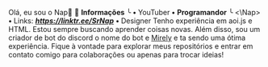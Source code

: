 Olá, eu sou o Nap👋
📂 __Informações__
╰ **•** YouTuber
    **•** __Programandor__
    ╰ <\Nap>
    **•** Links: __*https://linktr.ee/SrNap*__
    **•** Designer
Tenho experiência em aoi.js e HTML. Estou sempre buscando aprender coisas novas. Além disso, sou um criador de bot do discord o nome do bot e [Mirely](https://mirely-shop.netlify.app/) e ta sendo uma ótima experiência. Fique à vontade para explorar meus repositórios e entrar em contato comigo para colaborações ou apenas para trocar ideias!
